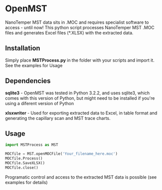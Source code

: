 # OpenMST
NanoTemper MST data sits in .MOC and requires specialist software to access - until now! 
This python script processes NanoTemper MST .MOC files and generates Excel files (*.XLSX) with the extracted data.

## Installation

Simply place **MSTProcess.py** in the folder with your scripts and import it.  See the examples for Usage

## Dependencies 

**sqlite3** - OpenMST was tested in Python 3.2.2, and uses sqlite3, which comes with this version of Python, but might need to be installed if you're using a diferent version of Python 

**xlsxwriter** - Used for exporting extracted data to Excel, in table format and generating the capillary scan and MST trace charts. 

## Usage

```python
import MSTProcess as MST

MOCfile = MST.openMOCFile('Your_filename_here.moc')
MOCfile.Process()
MOCfile.SaveXLSX() 
MOCfile.close()
```

Programatic control and access to the extracted MST data is possible (see examples for details)

